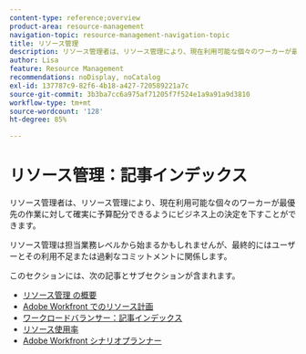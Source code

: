 ```yaml
---
content-type: reference;overview
product-area: resource-management
navigation-topic: resource-management-navigation-topic
title: リソース管理
description: リソース管理者は、リソース管理により、現在利用可能な個々のワーカーが最優先の作業に対して確実に予算配分できるようにビジネス上の決定を下すことができます。リソース管理は担当業務レベルから始まるかもしれませんが、最終的にはユーザーとその利用不足または過剰なコミットメントに関係します。
author: Lisa
feature: Resource Management
recommendations: noDisplay, noCatalog
exl-id: 137787c9-82f6-4b18-a427-720589221a7c
source-git-commit: 3b3ba7cc6a975af71205f7f524e1a9a91a9d3810
workflow-type: tm+mt
source-wordcount: '128'
ht-degree: 85%

---
```


# リソース管理：記事インデックス

<!--Audited: 01/2024-->

リソース管理者は、リソース管理により、現在利用可能な個々のワーカーが最優先の作業に対して確実に予算配分できるようにビジネス上の決定を下すことができます。

リソース管理は担当業務レベルから始まるかもしれませんが、最終的にはユーザーとその利用不足または過剰なコミットメントに関係します。

このセクションには、次の記事とサブセクションが含まれます。

* [リソース管理 の概要](../../resource-mgmt/resource-mgmt-overview/get-started-resource-management.md)
* [Adobe Workfront でのリソース計画](/help/quicksilver/resource-mgmt/resource-planning/resource-planning-overview.md)
* [ワークロードバランサー：記事インデックス](/help/quicksilver/resource-mgmt/workload-balancer/workload-balancer.md)
* [リソース使用率](/help/quicksilver/resource-mgmt/resource-utilization/resource-utilization.md)
* [Adobe Workfront シナリオプランナー](/help/quicksilver/scenario-planner/scenario-planning.md)




